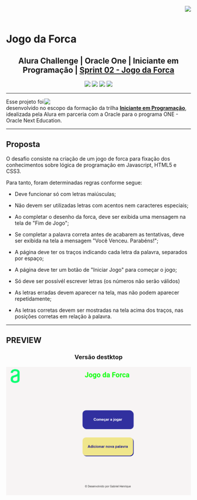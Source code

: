 <img align="right" src="https://cursos.alura.com.br/assets/images/certificates/new/logo/oracle-one-logo.png"><br><br>


# Jogo da Forca
## <div align="center">Alura Challenge | Oracle One |  Iniciante em Programação  | <a href="https://www.alura.com.br/challenges/oracle-one/semana03e04-crie-seu-proprio-jogo-da-forca-javascript">Sprint 02 - Jogo da Forca </a><div>
<div align="center">
  <img src="https://img.shields.io/github/languages/count/sophiacrds/Encriptador-ONE">
  <img src="https://img.shields.io/github/languages/code-size/sophiacrds/Encriptador-ONE">
  <img src="https://img.shields.io/github/last-commit/sophiacrds/Encriptador-ONE">
  <img src="https://img.shields.io/github/followers/sophiacrds?style=social">
</div>

---
 <img align="right" width="400px" src="https://user-images.githubusercontent.com/44093225/174912906-27c210df-ecb2-4fe7-a21b-f0c9adcab837.png">

Esse projeto foi desenvolvido no escopo da formação da trilha **<u>Iniciante em Programação</u>**, idealizada pela Alura em parceria com a Oracle para o programa ONE - Oracle Next Education.

---

 ## Proposta
 O desafio consiste na criação de um jogo de forca para fixação dos conhecimentos sobre lógica de programação em Javascript, HTML5 e CSS3. 
 
Para tanto, foram determinadas regras conforme segue:

- Deve funcionar só com letras maiúsculas;

- Não devem ser utilizadas letras com acentos nem caracteres especiais;

- Ao completar o desenho da forca, deve ser exibida uma mensagem na tela de "Fim de Jogo";

- Se completar a palavra correta antes de acabarem as tentativas, deve ser exibida na tela a mensagem "Você Venceu. Parabéns!";

- A página deve ter os traços indicando cada letra da palavra, separados por espaço;

- A página deve ter um botão de "Iniciar Jogo" para começar o jogo;

- Só deve ser possívél escrever letras (os números não serão válidos)

- As letras erradas devem aparecer na tela, mas não podem aparecer repetidamente;

- As letras corretas devem ser mostradas na tela acima dos traços, nas posições corretas em relação à palavra.

---

## PREVIEW
### <div align="center"> Versão destktop </div>
  <div align="center">
    <img alt="Desktop" src="https://github.com/DevGabrielHenrique/jogo-da-forca-alura/blob/main/result/result.png">
  </div>

